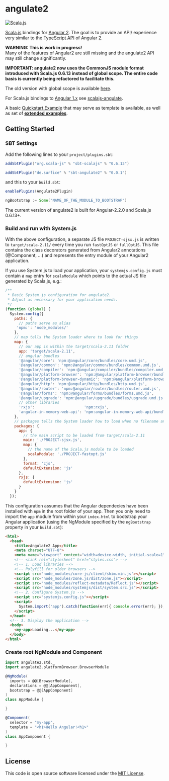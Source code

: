 angulate2
===========
[![Scala.js](https://www.scala-js.org/assets/badges/scalajs-0.6.13.svg)](https://www.scala-js.org)
<!--[![Build Status](https://travis-ci.org/jokade/angulate2.svg?branch=master)](https://travis-ci.org/jokade/angulate2)-->

[Scala.js](http://www.scala-js.org/) bindings for [Angular 2](http://www.angular.io). The goal is to provide an API/ experience very similar to the [TypeScript API](https://angular.io/docs/ts/latest/guide/cheatsheet.html) of Angular 2.

**WARNING: This is work in progress!**  
Many of the features of Angular2 are still missing and the angulate2 API may still change significantly.

**IMPORTANT: angulate2 now uses the CommonJS module format introduced with Scala.js 0.6.13 instead of global scope.
  The entire code basis is currently being refactored to facilitate this.**

The old version with global scope is available [here](https://github.com/jokade/angulate2/tree/v0.1-global).

For Scala.js bindings to [Angular 1.x](https://angularjs.org) see [scalajs-angulate](https://github.com/jokade/scalajs-angulate).

A basic [Quickstart Example](https://github.com/jokade/angulate2-quickstart) that may serve as template is available, as well as set of **[extended examples](https://github.com/jokade/angulate2-examples)**.


Getting Started
---------------
### SBT Settings
Add the following lines to your `project/plugins.sbt`:
```scala
addSbtPlugin("org.scala-js" % "sbt-scalajs" % "0.6.13")

addSbtPlugin("de.surfice" % "sbt-angulate2" % "0.0.1")
```
and this to your `build.sbt`:
```scala
enablePlugins(Angulate2Plugin)

ngBootstrap := Some("NAME_OF_THE_MODULE_TO_BOOTSTRAP")
```
The current version of angulate2 is built for Angular-2.2.0 and Scala.js 0.6.13+.

### Build and run with System.js
With the above configuration, a separate JS file `PROJECT-sjsx.js` is written to `target/scala-2.11/` every time you run `fastOptJS` or `fullOptJS`. This file contains the class decorators generated from Angular2 annotations (@Component, ...) and represents the entry module of your Angular2 application.

If you use System.js to load your application, your `systemjs.config.js` must contain a `map` entry for `scalaModule` which points to the actual JS file generated by Scala.js, e.g.:
```javascript
/**
 * Basic System.js configuration for angulate2.
 * Adjust as necessary for your application needs.
 */
(function (global) {
  System.config({
    paths: {
      // paths serve as alias
     'npm:': 'node_modules/'
    },
    // map tells the System loader where to look for things
    map: {
      // our app is within the target/scala-2.11 folder
      app: 'target/scala-2.11',
      // angular bundles
      '@angular/core': 'npm:@angular/core/bundles/core.umd.js',
      '@angular/common': 'npm:@angular/common/bundles/common.umd.js',
      '@angular/compiler': 'npm:@angular/compiler/bundles/compiler.umd.js',
      '@angular/platform-browser': 'npm:@angular/platform-browser/bundles/platform-browser.umd.js',
      '@angular/platform-browser-dynamic': 'npm:@angular/platform-browser-dynamic/bundles/platform-browser-dynamic.umd.js',
      '@angular/http': 'npm:@angular/http/bundles/http.umd.js',
      '@angular/router': 'npm:@angular/router/bundles/router.umd.js',
      '@angular/forms': 'npm:@angular/forms/bundles/forms.umd.js',
      '@angular/upgrade': 'npm:@angular/upgrade/bundles/upgrade.umd.js',
      // other libraries
      'rxjs':                      'npm:rxjs',
      'angular-in-memory-web-api': 'npm:angular-in-memory-web-api/bundles/in-memory-web-api.umd.js'
    },
    // packages tells the System loader how to load when no filename and/or no extension
    packages: {
      app: {
        // the main script to be loaded from target/scala-2.11
        main: './PROJECT-sjsx.js',
        map: {
          // the name of the Scala.js module to be loaded
          scalaModule: './PROJECT-fastopt.js'
        },
        format: 'cjs',
        defaultExtension: 'js'
      },
      rxjs: {
        defaultExtension: 'js'
      }
    }
  });
```
This configuration assumes that the Angular dependecies have been installed with `npm` in the root folder of your app.
Then you only need to import the `app` module from within your `index.html` to bootstrap your Angular application (using the NgModule specified by the `ngBootstrap` property in your `build.sbt`):
```html
<html>
  <head>
    <title>Angulate2 App</title>
    <meta charset="UTF-8">
    <meta name="viewport" content="width=device-width, initial-scale=1">
    <!-- <link rel="stylesheet" href="styles.css"> -->
    <!-- 1. Load libraries -->
    <!-- Polyfill for older browsers -->
    <script src="node_modules/core-js/client/shim.min.js"></script>
    <script src="node_modules/zone.js/dist/zone.js"></script>
    <script src="node_modules/reflect-metadata/Reflect.js"></script>
    <script src="node_modules/systemjs/dist/system.src.js"></script>
    <!-- 2. Configure System.js -->
    <script src="systemjs.config.js"></script>
    <script>
      System.import('app').catch(function(err){ console.error(err); });
    </script>
  </head>
  <!-- 3. Display the application -->
  <body>
    <my-app>Loading...</my-app>
  </body>
</html>
``` 

### Create root NgModule and Component
```scala
import angulate2.std._
import angulate2.platformBrowser.BrowserModule

@NgModule(
  imports = @@[BrowserModule],
  declarations = @@[AppComponent],
  bootstrap = @@[AppComponent]
)
class AppModule {

}

@Component(
  selector = "my-app",
  template = "<h1>Hello Angular!<h1>"
)
class AppComponent {

}
``` 

License
-------
This code is open source software licensed under the [MIT License](http://opensource.org/licenses/MIT).
